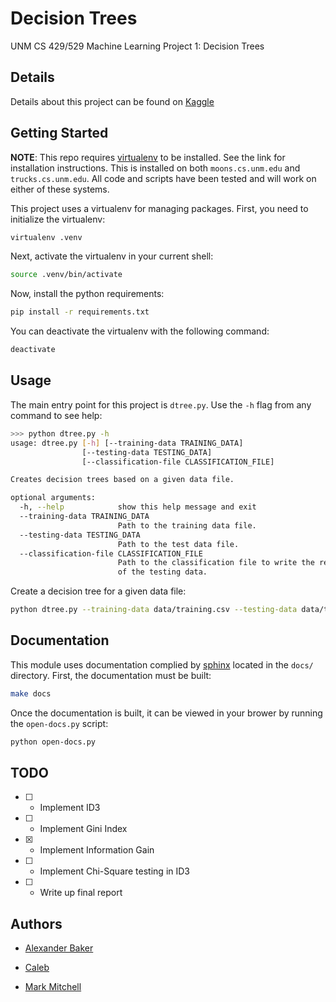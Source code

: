 # Decision Trees

UNM CS 429/529 Machine Learning Project 1: Decision Trees


## Details

Details about this project can be found on [Kaggle](https://inclass.kaggle.com/c/cs529-project1)


## Getting Started

**NOTE**: This repo requires [virtualenv](https://virtualenv.pypa.io/en/stable/) to be installed. See the link for installation instructions.
This is installed on both `moons.cs.unm.edu` and `trucks.cs.unm.edu`. All code and scripts have been tested and will work on either of these systems.

This project uses a virtualenv for managing packages. First, you need to initialize the virtualenv:

```bash
virtualenv .venv
```

Next, activate the virtualenv in your current shell:

```bash
source .venv/bin/activate
```

Now, install the python requirements:

```bash
pip install -r requirements.txt
```

You can deactivate the virtualenv with the following command:

```bash
deactivate
```


## Usage

The main entry point for this project is `dtree.py`. Use the `-h` flag from any command to see help:

```bash
>>> python dtree.py -h
usage: dtree.py [-h] [--training-data TRAINING_DATA]
                [--testing-data TESTING_DATA]
                [--classification-file CLASSIFICATION_FILE]

Creates decision trees based on a given data file.

optional arguments:
  -h, --help            show this help message and exit
  --training-data TRAINING_DATA
                        Path to the training data file.
  --testing-data TESTING_DATA
                        Path to the test data file.
  --classification-file CLASSIFICATION_FILE
                        Path to the classification file to write the results
                        of the testing data.
```

Create a decision tree for a given data file:

```bash
python dtree.py --training-data data/training.csv --testing-data data/testing.csv
```


## Documentation

This module uses documentation complied by [sphinx](http://www.sphinx-doc.org/en/stable/) located in the `docs/` directory. First, the documentation must be built:

```bash
make docs
```

Once the documentation is built, it can be viewed in your brower by running the `open-docs.py` script:

```bash
python open-docs.py
```


## TODO

- [ ] - Implement ID3
- [ ] - Implement Gini Index
- [x] - Implement Information Gain
- [ ] - Implement Chi-Square testing in ID3
- [ ] - Write up final report


## Authors

* [Alexander Baker](mailto:alexebaker@unm.edu)

* [Caleb](mailto:waterscaleb@unm.edu)

* [Mark Mitchell](mailto:mamitchell@unm.edu)
